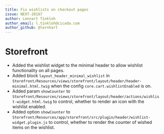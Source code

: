 ```yaml
---
title: Fix wishlists on checkout pages
issue: NEXT-20167
author: Lennart Tinkloh
author_email: l.tinkloh@cicada.com
author_github: @lernhart
---
```

# Storefront
* Added the wishlist widget to the minimal header to allow wishlist functionality on all pages.
* Added block `layout_header_minimal_wishlist` in `Storefront/Resources/views/storefront/layout/header/header-minimal.html.twig` when the config `core.cart.wishlistEnabled` is on.
* Added param `showCounter` to `Storefront/Resources/views/storefront/layout/header/actions/wishlist-widget.html.twig` to control, whether to render an icon with the wishlist enabled.
* Added option `showCounter` to `Storefront/Resources/app/storefront/src/plugin/header/wishlist-widget.plugin.js` to control, whether to render the counter of wished items on the wishlist.
